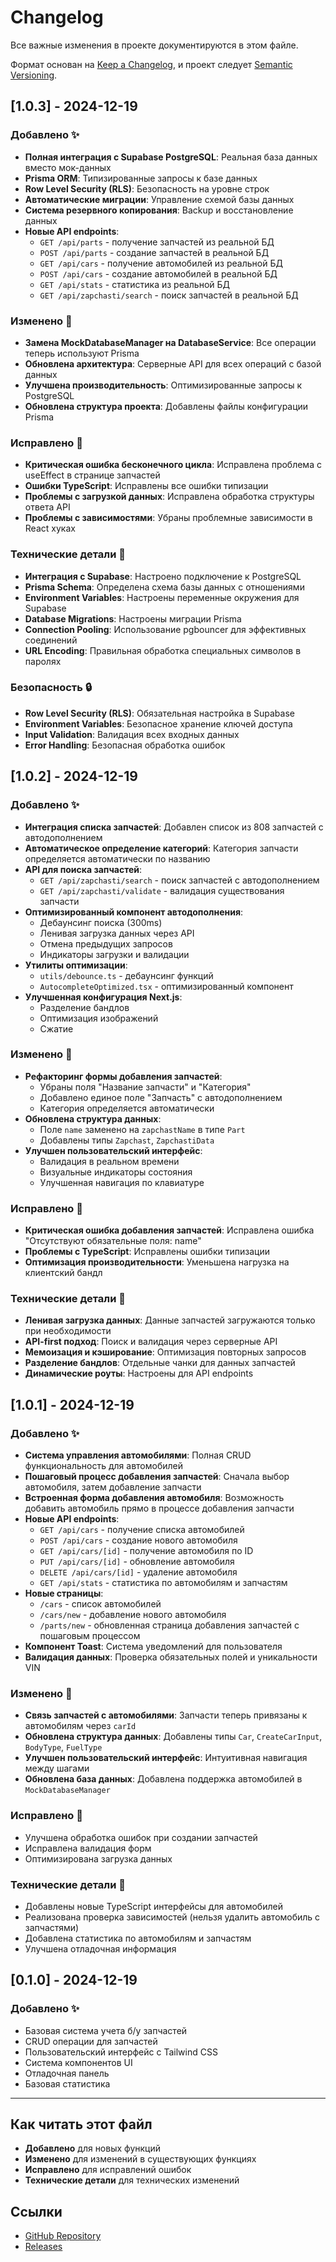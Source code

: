 # Changelog

Все важные изменения в проекте документируются в этом файле.

Формат основан на [Keep a Changelog](https://keepachangelog.com/ru/1.0.0/),
и проект следует [Semantic Versioning](https://semver.org/lang/ru/).

## [1.0.3] - 2024-12-19

### Добавлено ✨
- **Полная интеграция с Supabase PostgreSQL**: Реальная база данных вместо мок-данных
- **Prisma ORM**: Типизированные запросы к базе данных
- **Row Level Security (RLS)**: Безопасность на уровне строк
- **Автоматические миграции**: Управление схемой базы данных
- **Система резервного копирования**: Backup и восстановление данных
- **Новые API endpoints**:
  - `GET /api/parts` - получение запчастей из реальной БД
  - `POST /api/parts` - создание запчастей в реальной БД
  - `GET /api/cars` - получение автомобилей из реальной БД
  - `POST /api/cars` - создание автомобилей в реальной БД
  - `GET /api/stats` - статистика из реальной БД
  - `GET /api/zapchasti/search` - поиск запчастей в реальной БД

### Изменено 🔄
- **Замена MockDatabaseManager на DatabaseService**: Все операции теперь используют Prisma
- **Обновлена архитектура**: Серверные API для всех операций с базой данных
- **Улучшена производительность**: Оптимизированные запросы к PostgreSQL
- **Обновлена структура проекта**: Добавлены файлы конфигурации Prisma

### Исправлено 🐛
- **Критическая ошибка бесконечного цикла**: Исправлена проблема с useEffect в странице запчастей
- **Ошибки TypeScript**: Исправлены все ошибки типизации
- **Проблемы с загрузкой данных**: Исправлена обработка структуры ответа API
- **Проблемы с зависимостями**: Убраны проблемные зависимости в React хуках

### Технические детали 🔧
- **Интеграция с Supabase**: Настроено подключение к PostgreSQL
- **Prisma Schema**: Определена схема базы данных с отношениями
- **Environment Variables**: Настроены переменные окружения для Supabase
- **Database Migrations**: Настроены миграции Prisma
- **Connection Pooling**: Использование pgbouncer для эффективных соединений
- **URL Encoding**: Правильная обработка специальных символов в паролях

### Безопасность 🔒
- **Row Level Security (RLS)**: Обязательная настройка в Supabase
- **Environment Variables**: Безопасное хранение ключей доступа
- **Input Validation**: Валидация всех входных данных
- **Error Handling**: Безопасная обработка ошибок

## [1.0.2] - 2024-12-19

### Добавлено ✨
- **Интеграция списка запчастей**: Добавлен список из 808 запчастей с автодополнением
- **Автоматическое определение категорий**: Категория запчасти определяется автоматически по названию
- **API для поиска запчастей**: 
  - `GET /api/zapchasti/search` - поиск запчастей с автодополнением
  - `GET /api/zapchasti/validate` - валидация существования запчасти
- **Оптимизированный компонент автодополнения**: 
  - Дебаунсинг поиска (300ms)
  - Ленивая загрузка данных через API
  - Отмена предыдущих запросов
  - Индикаторы загрузки и валидации
- **Утилиты оптимизации**: 
  - `utils/debounce.ts` - дебаунсинг функций
  - `AutocompleteOptimized.tsx` - оптимизированный компонент
- **Улучшенная конфигурация Next.js**: 
  - Разделение бандлов
  - Оптимизация изображений
  - Сжатие

### Изменено 🔄
- **Рефакторинг формы добавления запчастей**: 
  - Убраны поля "Название запчасти" и "Категория"
  - Добавлено единое поле "Запчасть" с автодополнением
  - Категория определяется автоматически
- **Обновлена структура данных**: 
  - Поле `name` заменено на `zapchastName` в типе `Part`
  - Добавлены типы `Zapchast`, `ZapchastiData`
- **Улучшен пользовательский интерфейс**: 
  - Валидация в реальном времени
  - Визуальные индикаторы состояния
  - Улучшенная навигация по клавиатуре

### Исправлено 🐛
- **Критическая ошибка добавления запчастей**: Исправлена ошибка "Отсутствуют обязательные поля: name"
- **Проблемы с TypeScript**: Исправлены ошибки типизации
- **Оптимизация производительности**: Уменьшена нагрузка на клиентский бандл

### Технические детали 🔧
- **Ленивая загрузка данных**: Данные запчастей загружаются только при необходимости
- **API-first подход**: Поиск и валидация через серверные API
- **Мемоизация и кэширование**: Оптимизация повторных запросов
- **Разделение бандлов**: Отдельные чанки для данных запчастей
- **Динамические роуты**: Настроены для API endpoints

## [1.0.1] - 2024-12-19

### Добавлено ✨
- **Система управления автомобилями**: Полная CRUD функциональность для автомобилей
- **Пошаговый процесс добавления запчастей**: Сначала выбор автомобиля, затем добавление запчасти
- **Встроенная форма добавления автомобиля**: Возможность добавить автомобиль прямо в процессе добавления запчасти
- **Новые API endpoints**:
  - `GET /api/cars` - получение списка автомобилей
  - `POST /api/cars` - создание нового автомобиля
  - `GET /api/cars/[id]` - получение автомобиля по ID
  - `PUT /api/cars/[id]` - обновление автомобиля
  - `DELETE /api/cars/[id]` - удаление автомобиля
  - `GET /api/stats` - статистика по автомобилям и запчастям
- **Новые страницы**:
  - `/cars` - список автомобилей
  - `/cars/new` - добавление нового автомобиля
  - `/parts/new` - обновленная страница добавления запчастей с пошаговым процессом
- **Компонент Toast**: Система уведомлений для пользователя
- **Валидация данных**: Проверка обязательных полей и уникальности VIN

### Изменено 🔄
- **Связь запчастей с автомобилями**: Запчасти теперь привязаны к автомобилям через `carId`
- **Обновлена структура данных**: Добавлены типы `Car`, `CreateCarInput`, `BodyType`, `FuelType`
- **Улучшен пользовательский интерфейс**: Интуитивная навигация между шагами
- **Обновлена база данных**: Добавлена поддержка автомобилей в `MockDatabaseManager`

### Исправлено 🐛
- Улучшена обработка ошибок при создании запчастей
- Исправлена валидация форм
- Оптимизирована загрузка данных

### Технические детали 🔧
- Добавлены новые TypeScript интерфейсы для автомобилей
- Реализована проверка зависимостей (нельзя удалить автомобиль с запчастями)
- Добавлена статистика по автомобилям и запчастям
- Улучшена отладочная информация

## [0.1.0] - 2024-12-19

### Добавлено ✨
- Базовая система учета б/у запчастей
- CRUD операции для запчастей
- Пользовательский интерфейс с Tailwind CSS
- Система компонентов UI
- Отладочная панель
- Базовая статистика

---

## Как читать этот файл

- **Добавлено** для новых функций
- **Изменено** для изменений в существующих функциях
- **Исправлено** для исправлений ошибок
- **Технические детали** для технических изменений

## Ссылки

- [GitHub Repository](https://github.com/viktor710/used-parts-inventory)
- [Releases](https://github.com/viktor710/used-parts-inventory/releases)
